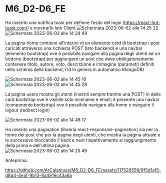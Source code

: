 # M6_D2-D6_FE
Ho inserito una notifica toast per definire l’esito del login (https://react-hot-toast.com/) e mostrarlo lato Client
![Schermata 2023-06-02 alle 14 25 22](https://github.com/ArCalamusa/M6_D2-D6_FE/assets/117526559/52576059-3e42-4eba-9978-eca2e4ce8e78)
![Schermata 2023-06-02 alle 14 24 49](https://github.com/ArCalamusa/M6_D2-D6_FE/assets/117526559/cb78d6c6-a079-40ca-8d08-8cffdc688ad9)

La pagina home contiene all’interno di un elemento card di bootstrap i post caricati attraverso una  richiesta POST (lato backend) e una navbar (elemento bootstrap) ove è possibile navigare alla pagina degli utenti ed un bottone (bootstrap) per aggiungere un post che deve obbligatoriamente contenere titolo, autore, voto, descrizione e immagine (parametri definiti nello schema della backend, l’id lo genera in automatico MongoDB)

![Schermata 2023-06-02 alle 14 45 16](https://github.com/ArCalamusa/M6_D2-D6_FE/assets/117526559/dc8e865b-b09f-4a9b-8191-4dfb32a3aa1b)
![Schermata 2023-06-02 alle 14 45 28](https://github.com/ArCalamusa/M6_D2-D6_FE/assets/117526559/1dd38181-bb08-4f8c-80e5-8f54e68a279a)

La pagina users mostra gli utenti (inseriti sempre tramite una POST) in delle card bootstrap ove è visibile solo nickname e email; è presente una navbar (componente bootstrap) ove è possibile navigare alla home o eseguire il logout (redirect login)

![Schermata 2023-06-02 alle 14 48 17](https://github.com/ArCalamusa/M6_D2-D6_FE/assets/117526559/712f122a-642c-401c-a52a-13f9a31aafb5)

Ho inserito una pagination (libreria react-responsive-pagination) sia per la home dei post che per la pagina degli utenti, che mostra la pagina attuale e le successive bloccando il back e next rispettivamente al raggiungimento della prima e dell’ultima pagina.  
![Schermata 2023-06-02 alle 14 25 49](https://github.com/ArCalamusa/M6_D2-D6_FE/assets/117526559/fac18d4b-f870-4792-9cf3-dbf0dd2c0c5f)

Anteprima:

https://github.com/ArCalamusa/M6_D2-D6_FE/assets/117526559/9f5d1af5-d8d4-4eaf-9b13-8a491ec43a6a

